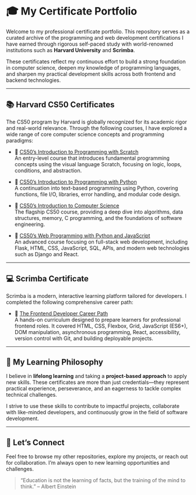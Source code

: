 # 🎓 My Certificate Portfolio

Welcome to my professional certificate portfolio. This repository serves as a curated archive of the programming and web development certifications I have earned through rigorous self-paced study with world-renowned institutions such as **Harvard University** and **Scrimba**.

These certificates reflect my continuous effort to build a strong foundation in computer science, deepen my knowledge of programming languages, and sharpen my practical development skills across both frontend and backend technologies.

---

## 📚 Harvard CS50 Certificates

The CS50 program by Harvard is globally recognized for its academic rigor and real-world relevance. Through the following courses, I have explored a wide range of core computer science concepts and programming paradigms:

- 🔹 [CS50’s Introduction to Programming with Scratch](CS50’s%20Introduction%20to%20Programming%20with%20Scratch.pdf)  
  An entry-level course that introduces fundamental programming concepts using the visual language Scratch, focusing on logic, loops, conditions, and abstraction.

- 🔹 [CS50’s Introduction to Programming with Python](certificates/CS50-Python.pdf)  
  A continuation into text-based programming using Python, covering functions, file I/O, libraries, error handling, and modular code design.

- 🔹 [CS50’s Introduction to Computer Science](certificates/CS50-Intro-CS.pdf)  
  The flagship CS50 course, providing a deep dive into algorithms, data structures, memory, C programming, and the foundations of software engineering.

- 🔹 [CS50’s Web Programming with Python and JavaScript](certificates/CS50-Web.pdf)  
  An advanced course focusing on full-stack web development, including Flask, HTML, CSS, JavaScript, SQL, APIs, and modern web technologies such as Django and React.

---

## 💻 Scrimba Certificate

Scrimba is a modern, interactive learning platform tailored for developers. I completed the following comprehensive career path:

- 🔹 [The Frontend Developer Career Path](certificates/Scrimba-Frontend.pdf)  
  A hands-on curriculum designed to prepare learners for professional frontend roles. It covered HTML, CSS, Flexbox, Grid, JavaScript (ES6+), DOM manipulation, asynchronous programming, React, accessibility, version control with Git, and building deployable projects.

---

## 🚀 My Learning Philosophy

I believe in **lifelong learning** and taking a **project-based approach** to apply new skills. These certificates are more than just credentials—they represent practical experience, perseverance, and an eagerness to tackle complex technical challenges.

I strive to use these skills to contribute to impactful projects, collaborate with like-minded developers, and continuously grow in the field of software development.

---

## 🔗 Let’s Connect

Feel free to browse my other repositories, explore my projects, or reach out for collaboration. I’m always open to new learning opportunities and challenges.

> “Education is not the learning of facts, but the training of the mind to think.” – Albert Einstein
